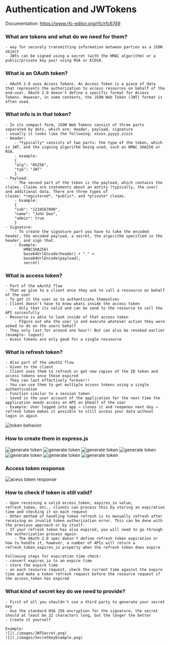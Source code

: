 # Authentication and JWTokens

Documentation: https://www.rfc-editor.org/rfc/rfc6749

### What are tokens and what do we need for them?
    - way for securely transmitting information between parties as a JSON object
    - JWTs can be signed using a secret (with the HMAC algorithm) or a public/private key pair using RSA or ECDSA.


### What is an OAuth token?
    - OAuth 2.0 uses Access Tokens. An Access Token is a piece of data that represents the authorization to access resources on behalf of the end-user. OAuth 2.0 doesn't define a specific format for Access Tokens. However, in some contexts, the JSON Web Token (JWT) format is often used.

### What info is in that token?
    - In its compact form, JSON Web Tokens consist of three parts separated by dots, which are: Header, payload, signature
    - usually it looks like the following: xxxxx.yyyyy.zzzzz
    - Header:
        - *typically* consists of two parts: the type of the token, which is JWT, and the signing algorithm being used, such as HMAC SHA256 or RSA.
        - example:
        {
        "alg": "HS256",
        "typ": "JWT"
        }
    - Payload:
        - The second part of the token is the payload, which contains the claims. Claims are statements about an entity (typically, the user) and additional data. There are three types of claims: *registered*, *public*, and *private* claims.
        - Example:
        {
        "sub": "1234567890",
        "name": "John Doe",
        "admin": true
        }
    - Signature:
        - To create the signature part you have to take the encoded header, the encoded payload, a secret, the algorithm specified in the header, and sign that.
        - Example:   
            HMACSHA256(
            base64UrlEncode(header) + "." +
            base64UrlEncode(payload),
            secret)

### What is access token?
    - Part of the oAuth2 flow
    - That we give to a client once they ask to call a ressource on behalf of the user
    - To get it the user as to authenticate themselves
    - Client doesn’t have to know whats inside the access token
        - Only that its valid and can be send to the resource to call the API succesfully
    - Resource is able to look inside of that access token
        - FIgure out who the user is and execute whatever action they were asked to do on the users behalf
    - They only last for around one hour!! But can also be revoked earlier (example: logout)
    - Acess tokens are only good for a single ressource

### What is refresh token?
    - Also part of the oAuth2 flow
    - Given to the client
    - Client uses them to refresh or get new copies of the ID token and access tokens once those expired
    - They can last effectively forever!!
    - You can use them to get multiple access tokens using a single authentication
    - Function similar to a session token
    - Saved in the user account of the application for the next time the application needs access an API on bhealf of the user
    - Example: User logged into app → closes it and reopenes next day → refresh token makes it possible to still access your data without login in again

![token behavior](./images/RefreshAcessTokens.png "How access and refresh tokens work")

### How to create them in express.js

![generate token](./images/GenerateToken1.png)
![generate token](./images/GenerateToken2.png)
![generate token](./images/GenerateToken3.png)
![generate token](./images/AuthenticateToken1.png)
![generate token](./images/AuthenticateToken2.png)
![generate token](./images/AuthenticateToken3.png)
![generate token](./images/ClientSideToken.png)


### Access token response

![acess token response](./images/AcessTResponse.png)

### How to check if token is still valid?

    - Upon receiving a valid access_token, expires_in value, refresh_token, etc., clients can process this by storing an expiration time and checking it on each request
    - Other method of handling token refresh is to manually refresh after receiving an invalid token authorization error. This can be done with the previous approach or by itself.
    - If your refresh token has also expired, you will need to go through the authorization process again.
        - The OAuth 2.0 spec doesn't define refresh token expiration or how to handle it, however, a number of APIs will return a refresh_token_expires_in property when the refresh token does expire

    Following steps for expiration time check:
    - convert expires_in to an expire time
    - store the expire time
    - on each resource request, check the current time against the expire time and make a token refresh request before the resource request if the access_token has expired


### What kind of secret key do we need to provide?
    - First of all you shouldn't use a third party to generate your secret key
    - Use the standard HSA 256 encryption for the signature, the secret should at least be 32 characters long, but the longer the better
    - Create it yourself

    Example:
    ![](./images/JWTSecret.png)
    ![](./images/SecretKeyExample.png)